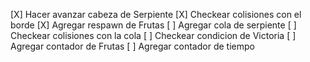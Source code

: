 [X] Hacer avanzar cabeza de Serpiente
[X] Checkear colisiones con el borde
[X] Agregar respawn de Frutas
[ ] Agregar cola de serpiente
[ ] Checkear colisiones con la cola
[ ] Checkear condicion de Victoria
[ ] Agregar contador de Frutas
[ ] Agregar contador de tiempo